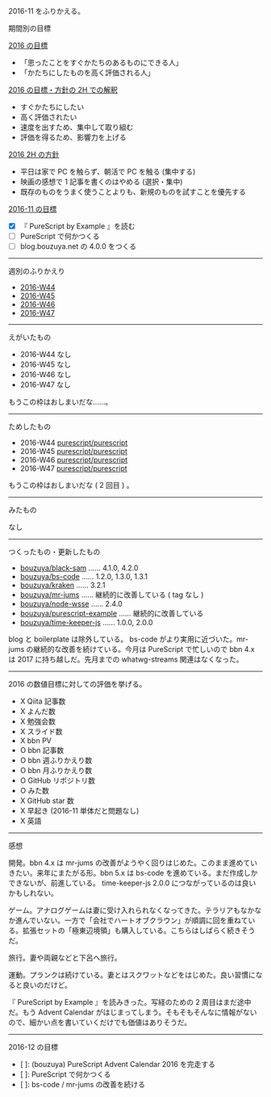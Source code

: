 2016-11 をふりかえる。

期間別の目標

[2016 の目標][2015-12-31]

- 「思ったことをすぐかたちのあるものにできる人」
- 「かたちにしたものを高く評価される人」

[2016 の目標・方針の 2H での解釈][2016-07-31]

- すぐかたちにしたい
- 高く評価されたい
- 速度を出すため、集中して取り組む
- 評価を得るため、影響力を上げる

[2016 2H の方針][2016-07-31]

- 平日は家で PC を触らず、朝活で PC を触る (集中する)
- 映画の感想で 1 記事を書くのはやめる (選択・集中)
- 既存のものをうまく使うことよりも、新規のものを試すことを優先する

[2016-11 の目標][2016-10-31]

- [x] 『 PureScript by Example 』を読む
- [ ] PureScript で何かつくる
- [ ] blog.bouzuya.net の 4.0.0 をつくる

-----

週別のふりかえり

- [2016-W44][2016-11-06]
- [2016-W45][2016-11-13]
- [2016-W46][2016-11-20]
- [2016-W47][2016-11-27]

-----

えがいたもの

- 2016-W44 なし
- 2016-W45 なし
- 2016-W46 なし
- 2016-W47 なし

もうこの枠はおしまいだな……。

-----

ためしたもの

- 2016-W44 [purescript/purescript][]
- 2016-W45 [purescript/purescript][]
- 2016-W46 [purescript/purescript][]
- 2016-W47 [purescript/purescript][]

もうこの枠はおしまいだな ( 2 回目 ) 。

-----

みたもの

なし

-----

つくったもの・更新したもの

- [bouzuya/black-sam][] …… 4.1.0, 4.2.0
- [bouzuya/bs-code][] …… 1.2.0, 1.3.0, 1.3.1
- [bouzuya/kraken][] …… 3.2.1
- [bouzuya/mr-jums][] …… 継続的に改善している ( tag なし )
- [bouzuya/node-wsse][] …… 2.4.0
- [bouzuya/purescript-example][] …… 継続的に改善している
- [bouzuya/time-keeper-js][] …… 1.0.0, 2.0.0

blog と boilerplate は除外している。 bs-code がより実用に近づいた。mr-jums の継続的な改善を続けている。今月は PureScript で忙しいので bbn 4.x は 2017 に持ち越しだ。先月までの whatwg-streams 関連はなくなった。

-----

2016 の数値目標に対しての評価を挙げる。

- X Qiita 記事数
- X よんだ数
- X 勉強会数
- X スライド数
- X bbn PV
- O bbn 記事数
- O bbn 週ふりかえり数
- O bbn 月ふりかえり数
- O GitHub リポジトリ数
- O みた数
- X GitHub star 数
- X 早起き (2016-11 単体だと問題なし)
- X 英語

-----

感想

開発。bbn 4.x は mr-jums の改善がようやく回りはじめた。このまま進めていきたい。来年にまたがる形。bbn 5.x は bs-code を進めている。まだ作成しかできないが、前進している。 time-keeper-js 2.0.0 につながっているのは良いかもしれない。

ゲーム。アナログゲームは妻に受け入れられなくなってきた。テラリアもなかなか進んでいない。一方で「会社でハートオブクラウン」が順調に回を重ねている。拡張セットの「極東辺境領」も購入している。こちらはしばらく続きそうだ。

旅行。妻や両親などと下呂へ旅行。

運動。プランクは続けている。妻とはスクワットなどをはじめた。良い習慣になると良いのだけど。

『 PureScript by Example 』を読みきった。写経のための 2 周目はまだ途中だ。もう Advent Calendar がはじまってしまう。そもそもそんなに情報がないので、細かい点を書いていくだけでも価値はありそうだ。

-----

2016-12 の目標

- [ ]: (bouzuya) PureScript Advent Calendar 2016 を完走する
- [ ]: PureScript で何かつくる
- [ ]: bs-code / mr-jums の改善を続ける

[2015-12-31]: http://blog.bouzuya.net/2015/12/31/
[2016-07-31]: http://blog.bouzuya.net/2016/07/31/
[2016-10-31]: http://blog.bouzuya.net/2016/10/31/
[2016-11-06]: http://blog.bouzuya.net/2016/11/06/
[2016-11-13]: http://blog.bouzuya.net/2016/11/13/
[2016-11-20]: http://blog.bouzuya.net/2016/11/20/
[2016-11-27]: http://blog.bouzuya.net/2016/11/27/
[purescript/purescript]: https://github.com/purescript/purescript
[bouzuya/black-sam]: https://github.com/bouzuya/black-sam
[bouzuya/bs-code]: https://github.com/bouzuya/bs-code
[bouzuya/kraken]: https://github.com/bouzuya/kraken
[bouzuya/mr-jums]: https://github.com/bouzuya/mr-jums
[bouzuya/node-wsse]: https://github.com/bouzuya/node-wsse
[bouzuya/purescript-example]: https://github.com/bouzuya/purescript-example
[bouzuya/time-keeper-js]: https://github.com/bouzuya/time-keeper-js
